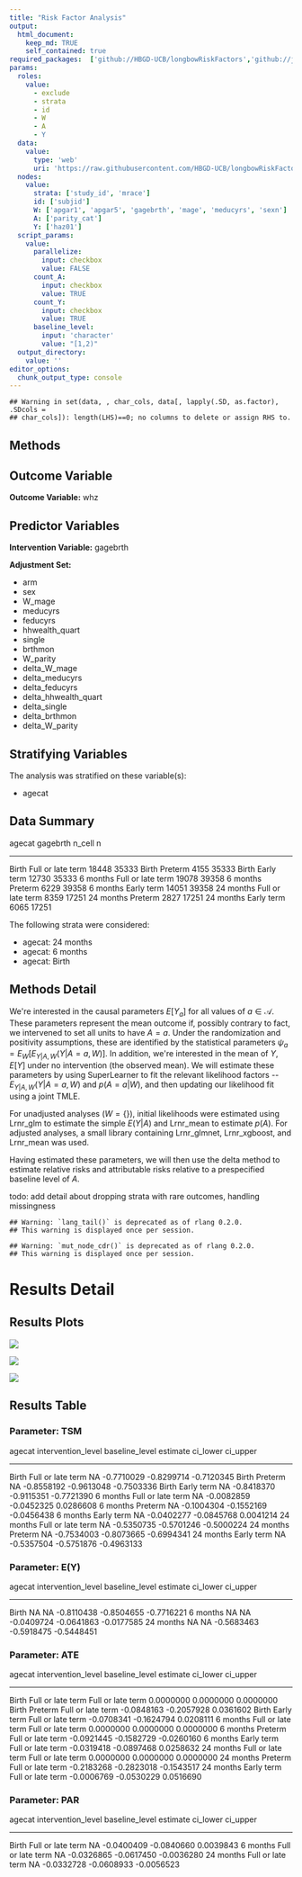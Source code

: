 ```yaml
---
title: "Risk Factor Analysis"
output: 
  html_document:
    keep_md: TRUE
    self_contained: true
required_packages:  ['github://HBGD-UCB/longbowRiskFactors','github://jeremyrcoyle/skimr@vector_types', 'github://tlverse/delayed']
params:
  roles:
    value:
      - exclude
      - strata
      - id
      - W
      - A
      - Y
  data: 
    value: 
      type: 'web'
      uri: 'https://raw.githubusercontent.com/HBGD-UCB/longbowRiskFactors/master/inst/sample_data/birthwt_data.rdata'
  nodes:
    value:
      strata: ['study_id', 'mrace']
      id: ['subjid']
      W: ['apgar1', 'apgar5', 'gagebrth', 'mage', 'meducyrs', 'sexn']
      A: ['parity_cat']
      Y: ['haz01']
  script_params:
    value:
      parallelize:
        input: checkbox
        value: FALSE
      count_A:
        input: checkbox
        value: TRUE
      count_Y:
        input: checkbox
        value: TRUE        
      baseline_level:
        input: 'character'
        value: "[1,2)"
  output_directory:
    value: ''
editor_options: 
  chunk_output_type: console
---
```







```
## Warning in set(data, , char_cols, data[, lapply(.SD, as.factor), .SDcols =
## char_cols]): length(LHS)==0; no columns to delete or assign RHS to.
```

## Methods
## Outcome Variable

**Outcome Variable:** whz

## Predictor Variables

**Intervention Variable:** gagebrth

**Adjustment Set:**

* arm
* sex
* W_mage
* meducyrs
* feducyrs
* hhwealth_quart
* single
* brthmon
* W_parity
* delta_W_mage
* delta_meducyrs
* delta_feducyrs
* delta_hhwealth_quart
* delta_single
* delta_brthmon
* delta_W_parity

## Stratifying Variables

The analysis was stratified on these variable(s):

* agecat

## Data Summary

agecat      gagebrth             n_cell       n
----------  ------------------  -------  ------
Birth       Full or late term     18448   35333
Birth       Preterm                4155   35333
Birth       Early term            12730   35333
6 months    Full or late term     19078   39358
6 months    Preterm                6229   39358
6 months    Early term            14051   39358
24 months   Full or late term      8359   17251
24 months   Preterm                2827   17251
24 months   Early term             6065   17251


The following strata were considered:

* agecat: 24 months
* agecat: 6 months
* agecat: Birth



## Methods Detail

We're interested in the causal parameters $E[Y_a]$ for all values of $a \in \mathcal{A}$. These parameters represent the mean outcome if, possibly contrary to fact, we intervened to set all units to have $A=a$. Under the randomization and positivity assumptions, these are identified by the statistical parameters $\psi_a=E_W[E_{Y|A,W}(Y|A=a,W)]$.  In addition, we're interested in the mean of $Y$, $E[Y]$ under no intervention (the observed mean). We will estimate these parameters by using SuperLearner to fit the relevant likelihood factors -- $E_{Y|A,W}(Y|A=a,W)$ and $p(A=a|W)$, and then updating our likelihood fit using a joint TMLE.

For unadjusted analyses ($W=\{\}$), initial likelihoods were estimated using Lrnr_glm to estimate the simple $E(Y|A)$ and Lrnr_mean to estimate $p(A)$. For adjusted analyses, a small library containing Lrnr_glmnet, Lrnr_xgboost, and Lrnr_mean was used.

Having estimated these parameters, we will then use the delta method to estimate relative risks and attributable risks relative to a prespecified baseline level of $A$.

todo: add detail about dropping strata with rare outcomes, handling missingness



```
## Warning: `lang_tail()` is deprecated as of rlang 0.2.0.
## This warning is displayed once per session.
```

```
## Warning: `mut_node_cdr()` is deprecated as of rlang 0.2.0.
## This warning is displayed once per session.
```




# Results Detail

## Results Plots
![](/tmp/6d8dc147-e772-41dd-a047-dc70e10f7452/a2f5bfed-1484-4d36-8ca0-3f7a1d6537d2/REPORT_files/figure-html/plot_tsm-1.png)<!-- -->



![](/tmp/6d8dc147-e772-41dd-a047-dc70e10f7452/a2f5bfed-1484-4d36-8ca0-3f7a1d6537d2/REPORT_files/figure-html/plot_ate-1.png)<!-- -->



![](/tmp/6d8dc147-e772-41dd-a047-dc70e10f7452/a2f5bfed-1484-4d36-8ca0-3f7a1d6537d2/REPORT_files/figure-html/plot_par-1.png)<!-- -->

## Results Table

### Parameter: TSM


agecat      intervention_level   baseline_level      estimate     ci_lower     ci_upper
----------  -------------------  ---------------  -----------  -----------  -----------
Birth       Full or late term    NA                -0.7710029   -0.8299714   -0.7120345
Birth       Preterm              NA                -0.8558192   -0.9613048   -0.7503336
Birth       Early term           NA                -0.8418370   -0.9115351   -0.7721390
6 months    Full or late term    NA                -0.0082859   -0.0452325    0.0286608
6 months    Preterm              NA                -0.1004304   -0.1552169   -0.0456438
6 months    Early term           NA                -0.0402277   -0.0845768    0.0041214
24 months   Full or late term    NA                -0.5350735   -0.5701246   -0.5000224
24 months   Preterm              NA                -0.7534003   -0.8073665   -0.6994341
24 months   Early term           NA                -0.5357504   -0.5751876   -0.4963133


### Parameter: E(Y)


agecat      intervention_level   baseline_level      estimate     ci_lower     ci_upper
----------  -------------------  ---------------  -----------  -----------  -----------
Birth       NA                   NA                -0.8110438   -0.8504655   -0.7716221
6 months    NA                   NA                -0.0409724   -0.0641863   -0.0177585
24 months   NA                   NA                -0.5683463   -0.5918475   -0.5448451


### Parameter: ATE


agecat      intervention_level   baseline_level         estimate     ci_lower     ci_upper
----------  -------------------  ------------------  -----------  -----------  -----------
Birth       Full or late term    Full or late term     0.0000000    0.0000000    0.0000000
Birth       Preterm              Full or late term    -0.0848163   -0.2057928    0.0361602
Birth       Early term           Full or late term    -0.0708341   -0.1624794    0.0208111
6 months    Full or late term    Full or late term     0.0000000    0.0000000    0.0000000
6 months    Preterm              Full or late term    -0.0921445   -0.1582729   -0.0260160
6 months    Early term           Full or late term    -0.0319418   -0.0897468    0.0258632
24 months   Full or late term    Full or late term     0.0000000    0.0000000    0.0000000
24 months   Preterm              Full or late term    -0.2183268   -0.2823018   -0.1543517
24 months   Early term           Full or late term    -0.0006769   -0.0530229    0.0516690


### Parameter: PAR


agecat      intervention_level   baseline_level      estimate     ci_lower     ci_upper
----------  -------------------  ---------------  -----------  -----------  -----------
Birth       Full or late term    NA                -0.0400409   -0.0840660    0.0039843
6 months    Full or late term    NA                -0.0326865   -0.0617450   -0.0036280
24 months   Full or late term    NA                -0.0332728   -0.0608933   -0.0056523
